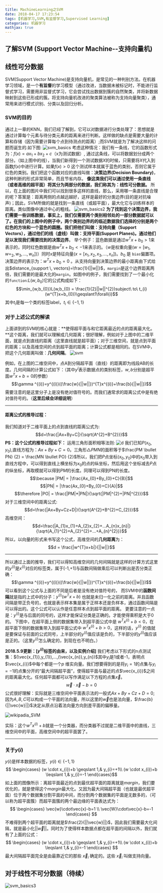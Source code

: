 ```yaml
---
title: MachineLearning之SVM
date: 2018-04-17 17:23:54
tags: [机器学习,SVM,有监督学习,Supervised Learning]
categories: 机器学习
mathjax: true
---
```

## 了解SVM (Support Vector Machine--支持向量机)
## 线性可分数据
SVM(Support Vector Machine)是支持向量机，是常见的一种判别方法。在机器学习领域，是一个**有监督**的学习模型（通过改进，当数据未被标记时，不能进行监督式学习，需要用非监督式学习，它会尝试找出数据到簇的自然聚类，并将新数据映射到这些已形成的簇。将支持向量机改进的聚类算法被称为支持向量聚类），通常用来进行模式识别、分类以及回归分析。
### SVM的目的
通过上一章的KNN，我们已经了解到，它可以对数据进行分类处理了：思想就是通过计算每个元素与待分类元素的距离来进行判断。这样做的缺点是需要大量的计算和存储（因为需要计算每个点到待测点的距离）;而SVM就是为了解决这样的问题而诞生的.如下图:
![svm_basics](./svm_basics1.png)
考虑这种情况：我们有一条线，它的函数形式为：$f(x) = ax_{1}+bx_{2}+c$（x为测试数据）, 通过这条线，可以将数据划分成两个部分。（如上图中的线），当我们新得到一个测试数据$X$的时候，只需要将$X$代入到函数$f(x)$中进行计算。如果$f(x) > 0$ 这个测试样本就属于蓝色的类别，否则它属于红色的类别。我们把这个函数对应的直线叫做：**决策边界(Decision Boundary)**，这种判断的形式非常简单，而且节省内存。
**像这类我们可以通过使用一条直线（或者高维的超平面）将其分为两部分的数据，我们称其为：线性可分数据。**
所以，在上面的图片中我们可以找到很多这样的直线，那么，采用哪一条直线是合理的呢？答案是：距离两侧的点越远越好，这样是最好的分类边界(目的是对抗噪声)；因此，SVM所做的就是找到一条直线（或超平面），最大化它与训练样本的距离。类似图像中通过中心的粗线。
![svm_basics2](./svm_basics2.png)
**为了找到这个决策边界，我们需要一些训练数据，事实上，我们仅需要两个类别相邻处的一部分数据就可以了。**在我们的上图中的例子中，两个类别边界的的临近数据我们选择的分别是两个红色的方块和一个蓝色的圆圈。我们把他们叫做：**支持向量（Support Vectors）**，通过他们的线（虚线）叫做：**支持平面(Support Planes)**。通过他们足以发现我们需要找到的**决策边界**。
举个例子：蓝色数据是通过$w^{T}x+b_{0}>1$来表示的，同时红色数据是由$w^{T}x+b_{0}<-1$来表示的。（$w$是权重向量$(w=[w_{1},w=_{2},w_{3},...,w_{n}])$）同时$x$是特征向量$(x=[x_{1},x_{2},x_{3},...,x_{n}])$。$b_{0}$ 是 ``bias``偏置项。决策边界的表示为：$w^{T}x+b_{0}=0$ 。从支持向量到决策边界的最小距离由下式给出$distance_{support \, vectors}=\frac{1}{||w||}$，``margin``是这个边界距离两倍，我们需要的是最大化的``margin``。如图中的例子，我们需要找到了一个最小化的``function``:$L(w,b_{0})$它的公式构成如下：
$$\min_{w,b_{0}}L(w,b_{0} = \frac{1}{2}||w||^{2})subject\ to\ t_{i}(w^{T}x+b_{0})\geqslant1\forall{i}$$
其中$t_{i}$是每一个类的标签label，$t_{i}\in \{-1,1\}$
### 对于上述公式的解读
上面讲到的SVM的核心就是：**使得超平面与和它距离最近的点的距离最大化。**这个距离，我们就可以理解成几何距离；很好理解，例如对于上图中的二维平面，就是点到直线的距离（这里直线就是超平面）；对于三维空间，就是点到平面的距离；以及高维空间的点到超平面的距离；计算公式都是相同的。在SVM中，把这个几何距离叫做：**几何间隔**。
![svm](./svm.jpg)

例如，在上图的二维空间中，点A到分隔超平面（直线）的距离即为线段AB的长度。几何间隔的计算公式如下：（其中$y^{i}$表示数据点的类别标签，$w,b$分别是超平面$w^{T}x+b=0$的参数）
$$\gamma ^{(i)}=y^{(i)}((\frac{w}{||w||})^{T}x^{(i)}+\frac{b}{||w||})$$
需要注意的是这里分子上是没有绝对值符号的。而我们通常求的距离公式中是有绝对值符号的。（**这里后续会详细说明**）

---
#### 距离公式的推导过程：
我们知道对于二维平面上的点到直线的距离公式为:
$$d=\frac{|Ax+By+C|}{\sqrt{A^{2}+B^{2}}}$$
**PS：这个公式的推导过程如下：**
运用三角形面积相等法则:
![d](./d.jpg)
我们已知$P(x_{0},y_{0})$,直线方程为：$Ax+By+C=0$。三角形$\triangle PMN$的面积等于$\frac{PM \bullet PN} {2} = \frac{MN \bullet PO} {2}$所以，我们把$P$点坐标$(x_{0},y_{0})$中的$x_{0}$带入到直线方程中，可以得到直线上横坐标为$x_{0}$的点的纵坐标，然后用这个坐标减去$P$点的纵坐标，再取模就可以得到$PM$的长度。同理可以得到PN的长度。
$$\because |PM| = |\frac{Ax_{0}+By_{0}+C}{B}|$$
$$|PN| = |\frac{Ax_{0}+By_{0}+C}{A}|$$
$$\therefore |PO| = \frac{|PM|*|PN|}{\sqrt{|PM|^{2}+|PN|^{2}}}$$
对于三维空间中的距离公式:
$$d=\frac{|Ax+By+Cz+D|}{\sqrt{A^{2}+B^{2}+C_{2}}}$$
高维空间：
$$d=\frac{|A_{1}x_{1}+A_{2}x_{2}+...A_{n}x_{n}|}{\sqrt{A_{1}^{2}+A_{2}^{2}+...+A_{n}^{2}}}$$
所以，以向量的形式来书写这个公式，高维空间的**几何距离**为：
$$d = \frac{|w^{T}x+b|}{||w||}$$

---
所以通过上面的推导，我们可以得知高维空间的几何间隔就是这样的计算方式这里的$y^{(i)}$是$x^{(i)}$对应的标签类，属于[-1,+1]与函数间隔做乘后可以判断出是否分类正确：
$$\gamma ^{(i)}=y^{(i)}((\frac{w}{||w||})^{T}x^{(i)}+\frac{b}{||w||})$$
可以看到这个公式与上面的不同是后者是没有绝对值符号的，
而SVM中的**函数间隔**就是指的上式中的分子：$y^{(i)}(w^{T}x+b)$ 也就是未归一化之前的距离。并且函数间隔是带正负号的，也就是表示样本集是属于正样本还是负样本，通过函数间隔是可以得出的。这个公式可以认作是任意样本点到超平面的距离。
更要注意的一点是：$y^{(i)}$是与后面的同号的，这样才能保证分类是正确的。才能使得乘积是大于0的。
下图中，在超平面上侧的数据集带入到超平面公式中是 $w^{T}x^{(i)}+b < 0$，在超平面下侧的数据集带入到超平面公式中 $w^{T}x^{(i)}+b > 0$，这样的话，$y^{(i)}$ 的值就是要保证与前面的公式同号，上半部分的$y^{(i)}$值应该是负的，下半部分的$y^{(i)}$值应该是正的。（这里$y^{(i)}$怎么确定的，到现在也不明白。）

**2018.5.9更新：[$y^{(i)}$标签的由来，以及实例介绍]**
我们考虑以下形式的n点测试集：$(\vec{x_{1}},y_{1}),...,(\vec{x_{n}},y_{n})$其中$y_{i}$是1或者-1，表明点$\vec{x_{i}}$中每个都是一个$p$ 维实向量。我们想要得到的是将$y_{i}=1$的点集与$y_{i}=-1$的点集分开的“最大间隔超平面”，使得超平面与最近的点$\vec{x_{i}}$之间的距离最大化。任何超平面都可以写作满足以下方程的点集$\vec{x}$。
$$
\vec{w} \cdot \vec{x} -b=0
$$
公式很好理解：实际就是三维空间中平面表示法的一般式$Ax+By+Cz+D=0$;因为$A,B,C$可以构成一个平面的法向量，所以这里的$\vec{w}$也是法向量，$\frac{b}{||\vec{w}||}$决定从原点沿着法向量方向到差平面的偏移量。

![wikipadia_SVM](./Svm_max_sep_hyperplane_with_margin.png)

实际：这个$w^{T}x^{(i)}+b$就是一个分类器，而分类器不过就是二维平面中的直线，三维空间中的平面，高维空间中的超平面罢了。

---
### 关于$y(i)$
$y(i)$是样本数据的标签，$y(i)\in \{-1,1\}$
$$
\begin{cases}
(w \cdot x_{i})+b \geqslant 1,& y_{i}=+1\\
(w \cdot x_{i})+b \leqslant 1,& y_{i}=-1
\end{cases}$$
如上面的图像所示：离超平面最近的点到最优超平面的距离就是$margin$，我们要优化的，就是使得这个$margin$最大化。又因为最大间隔超平面（也就是最优超平面）位于两个数据集分割平面的中间，而分割两个数据集的平面是无数多的，（可以称为超平面簇）而超平面簇的两个最边缘的平面表达式为：
$$
\begin{cases}
\vec{w}\cdot\vec{x}-b=1 \\
\vec{W}\cdot\vec{x}-b=-1
\end{cases}
$$
不难得到两个超平面的距离就是$\frac{2}{||\vec{w}||}$，因此我们需要最大化间隔，就是最小化$||\vec{w}||$。同时为了使得样本数据点都在超平面的间隔以外，我们就有了上面的公式：
$$
\begin{cases}
(w \cdot x_{i})+b \geqslant 1,& y_{i}=+1\\
(w \cdot x_{i})+b \leqslant 1,& y_{i}=-1
\end{cases}
$$
最大间隔超平面完全是由最靠近它的那些 ${\displaystyle {\vec {x}}_{i}}$ 确定的。这些 ${\displaystyle {\vec {x}}_{i}}$ 叫做支持向量。
## 对于线性不可分数据（待续）
![svm_basics3](./svm_basics3.png)